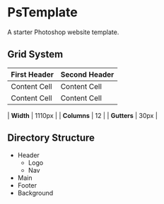 # PsTemplate

A starter Photoshop website template.

## Grid System

| First Header  | Second Header |
| ------------- | ------------- |
| Content Cell  | Content Cell  |
| Content Cell  | Content Cell  |

| **Width**   | 1110px |
| **Columns** | 12     |
| **Gutters** | 30px   |

## Directory Structure

- Header
    - Logo
    - Nav
- Main
- Footer
- Background
